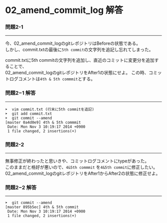 02_amend_commit_log 解答
========

### 問題2-1
--------------------
今、02_amend_commit_logのgitレポジトリはBeforeの状態である。  
しかし、commit.txtの最後に`5th commit`の文字列を追記し忘れてしまった。  

commit.txtに5th commitの文字列を追加し、直近のコミットに変更分を追加することで、  
02_amend_commit_logのgitレポジトリをAfter1の状態にせよ。
この時、コミットログコメントは`4th & 5th commmit`とする。 

### <a name="ans2-1">問題2−1 解答</a>
--------------------

```
➤  vim commit.txt (行末に5th commitを追記)
➤  git add commit.txt 
➤  git commit --amend
[master 0a4d0e9] 4th & 5th commmit
 Date: Mon Nov 3 10:19:17 2014 +0900
 1 file changed, 2 insertions(+)
```

### 問題2-2
--------------------
無事修正が終わったと思いきや、コミットログコメントにtypeがあった。  
このままだと格好が悪いので、`4&5th commmit` を`4&5th commit`に修正したい。
02_amend_commit_logのgitレポジトリをAfter1からAfter2の状態に修正せよ。

### <a name="ans2-2">問題2−2 解答</a>
--------------------
```
➤  git commit --amend
[master 895b5ec] 4th & 5th commit
 Date: Mon Nov 3 10:19:17 2014 +0900
 1 file changed, 2 insertions(+)
```